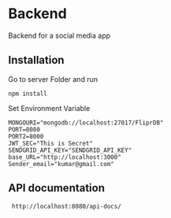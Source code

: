 # Backend

Backend for a social media app

## Installation

Go to server Folder and run
```
npm install
```
Set Environment Variable
```
MONGOURI="mongodb://localhost:27017/FliprDB"
PORT=8080
PORT2=8000
JWT_SEC="This is Secret"
SENDGRID_API_KEY="SENDGRID_API_KEY"
base_URL="http://localhost:3000"
Sender_email="kumar@gmail.com"
```
## API documentation

```
 http://localhost:8080/api-docs/
```
